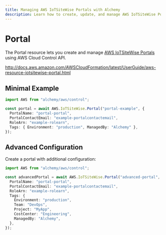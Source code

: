 ```yaml
---
title: Managing AWS IoTSiteWise Portals with Alchemy
description: Learn how to create, update, and manage AWS IoTSiteWise Portals using Alchemy Cloud Control.
---
```


# Portal

The Portal resource lets you create and manage [AWS IoTSiteWise Portals](https://docs.aws.amazon.com/iotsitewise/latest/userguide/) using AWS Cloud Control API.

http://docs.aws.amazon.com/AWSCloudFormation/latest/UserGuide/aws-resource-iotsitewise-portal.html

## Minimal Example

```ts
import AWS from "alchemy/aws/control";

const portal = await AWS.IoTSiteWise.Portal("portal-example", {
  PortalName: "portal-portal",
  PortalContactEmail: "example-portalcontactemail",
  RoleArn: "example-rolearn",
  Tags: { Environment: "production", ManagedBy: "Alchemy" },
});
```

## Advanced Configuration

Create a portal with additional configuration:

```ts
import AWS from "alchemy/aws/control";

const advancedPortal = await AWS.IoTSiteWise.Portal("advanced-portal", {
  PortalName: "portal-portal",
  PortalContactEmail: "example-portalcontactemail",
  RoleArn: "example-rolearn",
  Tags: {
    Environment: "production",
    Team: "DevOps",
    Project: "MyApp",
    CostCenter: "Engineering",
    ManagedBy: "Alchemy",
  },
});
```

